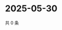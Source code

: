 # 2025-05-30

共 0 条

<!-- BEGIN ZHIHUQUESTIONS -->
<!-- 最后更新时间 Fri May 30 2025 13:12:00 GMT+0800 (China Standard Time) -->

<!-- END ZHIHUQUESTIONS -->
